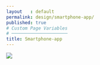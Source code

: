 ```yaml
---
layout   : default
permalink: design/smartphone-app/
published: true
# Custom Page Variables
# ─────────────────────
title: Smartphone-app
---
```

<div class="container">
<div class="row">
<div class="col-12">
<img src="../../../assets/Images/DEFINITIEF.mp4" class="col-3">
</div>
</div>
</div>